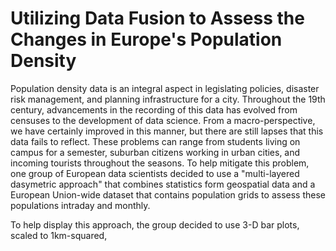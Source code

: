 # Utilizing Data Fusion to Assess the Changes in Europe's Population Density

Population density data is an integral aspect in legislating policies, disaster risk management, and planning infrastructure for a city. Throughout the 19th century, advancements in the recording of this data has evolved from censuses to the development of data science. From a macro-perspective, we have certainly improved in this manner, but there are still lapses that this data fails to reflect. These problems can range from students living on campus for a semester, suburban citizens working in urban cities, and incoming tourists throughout the seasons. To help mitigate this problem, one group of European data scientists decided to use a "multi-layered dasymetric approach" that combines statistics form geospatial data and a European Union-wide dataset that contains population grids to assess these populations intraday and monthly. 



To help display this approach, the group decided to use 3-D bar plots, scaled to 1km-squared,

